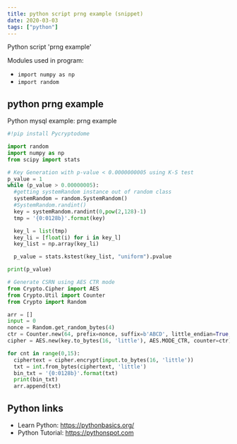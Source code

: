 ```yaml
---
title: python script prng example (snippet)
date: 2020-03-03
tags: ["python"]
---
```

Python script 'prng example'


Modules used in program: 
* `import numpy as np`
* `import random`

## python prng example

Python mysql example: prng example

```python
#!pip install Pycryptodome

import random
import numpy as np
from scipy import stats

# Key Generation with p-value < 0.0000000005 using K-S test
p_value = 1
while (p_value > 0.00000005):
  #getting systemRandom instance out of random class
  systemRandom = random.SystemRandom()
  #SystemRandom.randint()
  key = systemRandom.randint(0,pow(2,128)-1)
  tmp = '{0:0128b}'.format(key)

  key_l = list(tmp)
  key_li = [float(i) for i in key_l]
  key_list = np.array(key_li)

  p_value = stats.kstest(key_list, "uniform").pvalue

print(p_value)

# Generate CSRN using AES CTR mode
from Crypto.Cipher import AES
from Crypto.Util import Counter
from Crypto import Random

arr = []
input = 0
nonce = Random.get_random_bytes(4)
ctr = Counter.new(64, prefix=nonce, suffix=b'ABCD', little_endian=True, initial_value=10)
cipher = AES.new(key.to_bytes(16, 'little'), AES.MODE_CTR, counter=ctr)

for cnt in range(0,15):
  ciphertext = cipher.encrypt(input.to_bytes(16, 'little'))
  txt = int.from_bytes(ciphertext, 'little')
  bin_txt = '{0:0128b}'.format(txt)
  print(bin_txt)
  arr.append(txt)

```

## Python links

- Learn Python: https://pythonbasics.org/
- Python Tutorial: https://pythonspot.com
